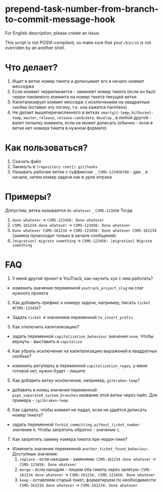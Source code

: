 # prepend-task-number-from-branch-to-commit-message-hook
For English description, please create an issue.

This script is not POSIX-compliant, so make sure that your `/bin/sh` is not overriden by an another shell. 

# Что делает?
1. Ищет в ветке номер тикета и дописывает его в начало коммит месседжа
2. Если коммит черрипикается - заменяет номер тикета (если он был) черри-пикаемого коммита на номер тикета текущей ветки
3. Капитализирует коммит месседж с исключением на квадратные скобки (оставил эту логику, т.к. она кажется harmless)
4. Не делает вышеперечисленного в ветках `smartgit-temp`, `bitbucket-temp`, `master`, `release`, `release-candidate`, `develop` , в любой другой - валит попытку коммита, если не может дописать (обычно - если в ветке нет номера тикета в нужном формате)

# Как пользоваться?
1. Скачать файл
2. Закинуть в `[repository root]/.git/hooks`
3. Называть рабочие ветки с суффиксом `__CSMS-123456789` - два `_` в начале, затем номер задачи как в урле ютрэка

# Примеры?
Допустим, ветка называется `do-whatever__CSMS-123456`
Тогда
1. `done whatever` -> `CSMS-123456: Done whatever`
2. `CSMS-161234 done whatever` -> `CSMS-123456: Done whatever`
3. `Done whatever CSMS-161234` -> `CSMS-123456: Done whatever CSMS-161234` (замена происходит только в начале сообщения)
4. `[migration] migrate something` -> `CSMS-123456: [migration] Migrate something`

# FAQ
1. У меня другой проект в YouTrack, как научить хук с ним работать?
  - изменить значение переменной `youtrack_project_slug` на слаг нужного проекта
2. Как добавить префикс к номеру задачи, например, писать `ticket #CSMS-123456`?
  - Задать `ticket #` значением переменной `to_insert_prefix`
3. Как отключить капитализацию?
  - задать переменной `capitalization_behaviour` значение `none`. Чтобы вернуть - выставить в `capitalize`
4. Как убрать исключение на капитализацию выражений в квадратных скобках?
  - изменить регулярку в переменной `capitalization_regex`, у меня готовой нет, нужно будет - пишите
5. Как добавить ветку-исключение, например, `gitkraken-temp`?
  - добавить в конец значения переменной `pipe_separated_system_branches` название этой ветки через пайп. Для примера - `|gitkraken-temp`
6. Как сделать, чтобы коммит не падал, если не удаётся дописать номер тикета?
  - задать переменной `forbid_committing_without_ticket_number` значение `0`. Чтобы запретить обратно - значение `1`.
7. Как запретить замену номера тикета при черри-пике?
  - Изменить значение переменной `another_ticket_found_behaviour`. Доступные значения:
    1. `replace` - если находим - заменяем: `CSMS-161234 done whatever` -> `CSMS-123456: Done whatever`
    2. `merge` - если находим - пишем оба тикета через запятую: `CSMS-161234 done whatever` -> `CSMS-161234, CSMS-123456: Done whatever`
    3. `keep` - оставляем старый тикет, форматируем по необходимости: `CSMS-161234 done whatever` -> `CSMS-161234: Done whatever`
